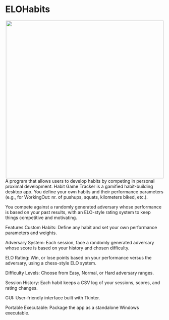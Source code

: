 # ELOHabits
<img style="display: block; margin: auto;" src="https://github.com/user-attachments/assets/c63d98f1-5381-49ef-b47b-dfe8b03de807" width="500" />
A program that allows users to develop habits by competing in personal proximal development.
Habit Game Tracker is a gamified habit-building desktop app. You define your own habits and their performance parameters (e.g., for WorkingOut: nr. of pushups, squats, kilometers biked, etc.). 

You compete against a randomly generated adversary whose performance is based on your past results, with an ELO-style rating system to keep things competitive and motivating.

Features
Custom Habits: Define any habit and set your own performance parameters and weights.

Adversary System: Each session, face a randomly generated adversary whose score is based on your history and chosen difficulty.

ELO Rating: Win, or lose points based on your performance versus the adversary, using a chess-style ELO system.

Difficulty Levels: Choose from Easy, Normal, or Hard adversary ranges.

Session History: Each habit keeps a CSV log of your sessions, scores, and rating changes.

GUI: User-friendly interface built with Tkinter.

Portable Executable: Package the app as a standalone Windows executable.
